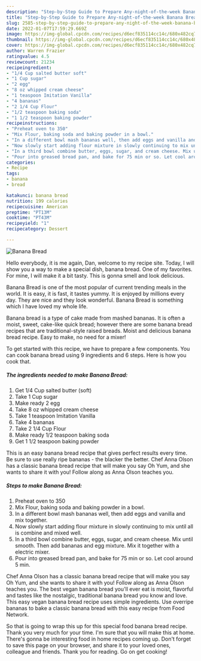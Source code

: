 ```yaml
---
description: "Step-by-Step Guide to Prepare Any-night-of-the-week Banana Bread"
title: "Step-by-Step Guide to Prepare Any-night-of-the-week Banana Bread"
slug: 2585-step-by-step-guide-to-prepare-any-night-of-the-week-banana-bread
date: 2022-01-07T17:59:29.669Z
image: https://img-global.cpcdn.com/recipes/d6ecf835114cc14c/680x482cq70/banana-bread-recipe-main-photo.jpg
thumbnail: https://img-global.cpcdn.com/recipes/d6ecf835114cc14c/680x482cq70/banana-bread-recipe-main-photo.jpg
cover: https://img-global.cpcdn.com/recipes/d6ecf835114cc14c/680x482cq70/banana-bread-recipe-main-photo.jpg
author: Warren Frazier
ratingvalue: 4.5
reviewcount: 21234
recipeingredient:
- "1/4 Cup salted butter soft"
- "1 Cup sugar"
- "2 egg"
- "8 oz whipped cream cheese"
- "1 teaspoon Imitation Vanilla"
- "4 bananas"
- "2 1/4 Cup Flour"
- "1/2 teaspoon baking soda"
- "1 1/2 teaspoon baking powder"
recipeinstructions:
- "Preheat oven to 350"
- "Mix Flour, baking soda and baking powder in a bowl."
- "In a different bowl mash bananas well, then add eggs and vanilla and mix together."
- "Now slowly start adding flour mixture in slowly continuing to mix until all is combine and mixed well."
- "In a third bowl combine butter, eggs, sugar, and cream cheese. Mix until smooth. Then add bananas and egg mixture. Mix it together with a electric mixer."
- "Pour into greased bread pan, and bake for 75 min or so. Let cool around 5 min."
categories:
- Recipe
tags:
- banana
- bread

katakunci: banana bread 
nutrition: 199 calories
recipecuisine: American
preptime: "PT13M"
cooktime: "PT43M"
recipeyield: "1"
recipecategory: Dessert

---
```



![Banana Bread](https://img-global.cpcdn.com/recipes/d6ecf835114cc14c/680x482cq70/banana-bread-recipe-main-photo.jpg)

Hello everybody, it is me again, Dan, welcome to my recipe site. Today, I will show you a way to make a special dish, banana bread. One of my favorites. For mine, I will make it a bit tasty. This is gonna smell and look delicious.

Banana Bread is one of the most popular of current trending meals in the world. It is easy, it is fast, it tastes yummy. It is enjoyed by millions every day. They are nice and they look wonderful. Banana Bread is something which I have loved my whole life.

Banana bread is a type of cake made from mashed bananas. It is often a moist, sweet, cake-like quick bread; however there are some banana bread recipes that are traditional-style raised breads. Moist and delicious banana bread recipe. Easy to make, no need for a mixer!


To get started with this recipe, we have to prepare a few components. You can cook banana bread using 9 ingredients and 6 steps. Here is how you cook that.

<!--inarticleads1-->

##### The ingredients needed to make Banana Bread:

1. Get 1/4 Cup salted butter (soft)
1. Take 1 Cup sugar
1. Make ready 2 egg
1. Take 8 oz whipped cream cheese
1. Take 1 teaspoon Imitation Vanilla
1. Take 4 bananas
1. Take 2 1/4 Cup Flour
1. Make ready 1/2 teaspoon baking soda
1. Get 1 1/2 teaspoon baking powder


This is an easy banana bread recipe that gives perfect results every time. Be sure to use really ripe bananas - the blacker the better. Chef Anna Olson has a classic banana bread recipe that will make you say Oh Yum, and she wants to share it with you! Follow along as Anna Olson teaches you. 

<!--inarticleads2-->

##### Steps to make Banana Bread:

1. Preheat oven to 350
1. Mix Flour, baking soda and baking powder in a bowl.
1. In a different bowl mash bananas well, then add eggs and vanilla and mix together.
1. Now slowly start adding flour mixture in slowly continuing to mix until all is combine and mixed well.
1. In a third bowl combine butter, eggs, sugar, and cream cheese. Mix until smooth. Then add bananas and egg mixture. Mix it together with a electric mixer.
1. Pour into greased bread pan, and bake for 75 min or so. Let cool around 5 min.


Chef Anna Olson has a classic banana bread recipe that will make you say Oh Yum, and she wants to share it with you! Follow along as Anna Olson teaches you. The best vegan banana bread you&#39;ll ever eat is moist, flavorful and tastes like the nostalgic, traditional banana bread you know and love. This easy vegan banana bread recipe uses simple ingredients. Use overripe bananas to bake a classic banana bread with this easy recipe from Food Network. 

So that is going to wrap this up for this special food banana bread recipe. Thank you very much for your time. I'm sure that you will make this at home. There's gonna be interesting food in home recipes coming up. Don't forget to save this page on your browser, and share it to your loved ones, colleague and friends. Thank you for reading. Go on get cooking!
